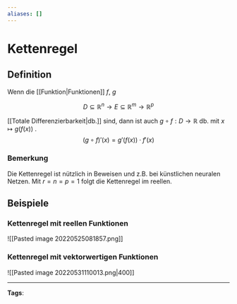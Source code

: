 ```yaml
---
aliases: []
---
```


# Kettenregel

## Definition

Wenn die [[Funktion|Funktionen]] $f$, $g$

$$
D\subseteq \mathbb{R}^{n}\to E \subseteq \mathbb{R}^{m}\to \mathbb{R}^{p}
$$

[[Totale Differenzierbarkeit|db.]] sind, dann ist auch $g \circ f: D \to \mathbb{R}$ db. mit $x \mapsto g(f(x))$ .
$$(g \circ f)'(x) = g'(f(x)) \cdot f'(x)$$

### Bemerkung

Die Kettenregel ist nützlich in Beweisen und z.B. bei künstlichen neuralen Netzen.
Mit $r=n=p=1$ folgt die Kettenregel im reellen.

## Beispiele

### Kettenregel mit reellen Funktionen

![[Pasted image 20220525081857.png]]

### Kettenregel mit vektorwertigen Funktionen

![[Pasted image 20220531110013.png|400]]

---

**Tags**:
